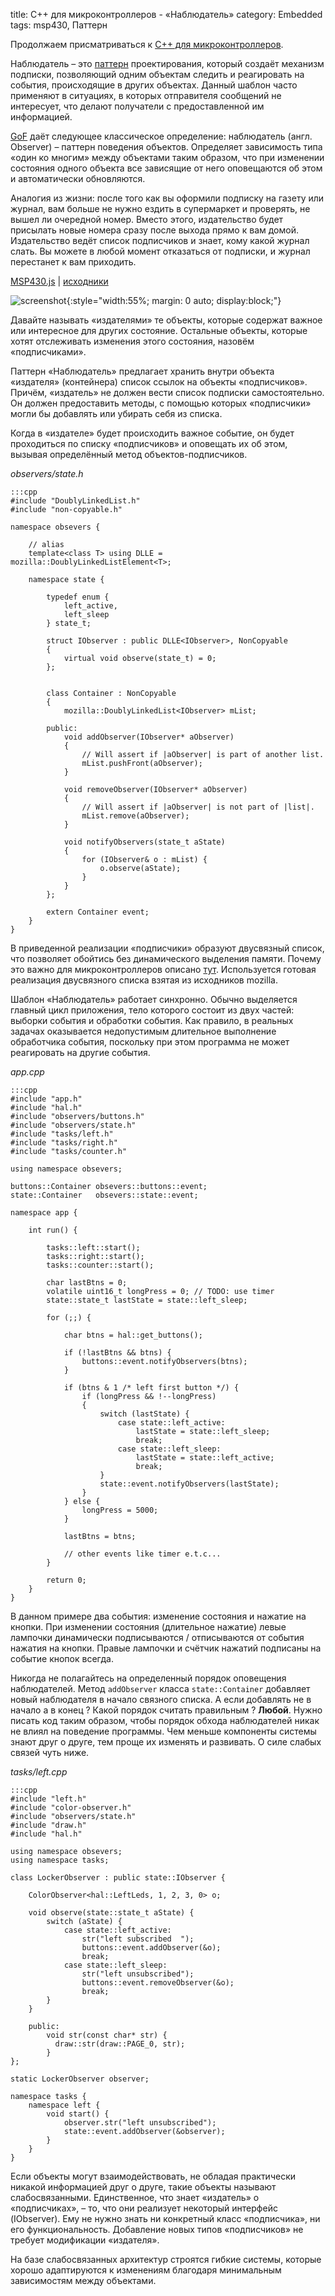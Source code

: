 title:  С++ для микроконтроллеров - «Наблюдатель»
category: Embedded 
tags: msp430, Паттерн


Продолжаем присматриваться к [C++ для микроконтроллеров]({filename}../2017-03-20-mcucpp-introduction/2017-03-20-mcucpp-introduction.md).

Наблюдатель – это [паттерн]({filename}../2017-03-22-mcucpp-decorator/2017-03-22-mcucpp-decorator.md) проектирования, который создаёт механизм подписки, позволяющий одним объектам следить и реагировать на события, происходящие в других объектах. Данный шаблон часто применяют в ситуациях, в которых отправителя сообщений не интересует, что делают получатели с предоставленной им информацией.

[GoF]({filename}../2017-03-22-mcucpp-decorator/2017-03-22-mcucpp-decorator.md) даёт следующее классическое определение: наблюдатель (англ. Observer) – паттерн поведения объектов. Определяет зависимость типа «один ко многим» между объектами таким образом, что при изменении состояния одного объекта все зависящие от него оповещаются об этом и автоматически обновляются.

Аналогия из жизни: после того как вы оформили подписку на газету или журнал, вам больше не нужно ездить в супермаркет и проверять, не вышел ли очередной номер. Вместо этого, издательство будет присылать новые номера сразу после выхода прямо к вам домой. Издательство ведёт список подписчиков и знает, кому какой журнал слать. Вы можете в любой момент отказаться от подписки, и журнал перестанет к вам приходить.


[MSP430.js](http://mazko.github.io/MSP430.js/8490b771b5c0189e639726f219cb2b16) | [исходники]({attach}msp430-observer.zip)

[comment]: <> (byzanz-record --x=313 --y=132 -w 803 --delay 3 -d 55 ui.flv)
[comment]: <> (rm -rf frames/* && ffmpeg -i ui.flv -pix_fmt rgb24 -r 10 "frames/frame-%05d.png")
[comment]: <> (convert -monitor -limit memory 1024MiB -limit map 2048MiB -layers Optimize -layers removeDups -delay 10 -loop 0 "frames/*.png" ui.gif)

![screenshot]({attach}ui.gif){:style="width:55%; margin: 0 auto; display:block;"}

Давайте называть «издателями» те объекты, которые содержат важное или интересное для других состояние. Остальные объекты, которые хотят отслеживать изменения этого состояния, назовём «подписчиками».

Паттерн «Наблюдатель» предлагает хранить внутри объекта «издателя» (контейнера) список ссылок на объекты «подписчиков». Причём, «издатель» не должен вести список подписки самостоятельно. Он должен предоставить методы, с помощью которых «подписчики» могли бы добавлять или убирать себя из списка.

Когда в «издателе» будет происходить важное событие, он будет проходиться по списку «подписчиков» и оповещать их об этом, вызывая определённый метод объектов-подписчиков.

*observers/state.h*

    :::cpp
    #include "DoublyLinkedList.h"
    #include "non-copyable.h"

    namespace obsevers {

        // alias
        template<class T> using DLLE = mozilla::DoublyLinkedListElement<T>;

        namespace state {

            typedef enum {
                left_active,
                left_sleep
            } state_t;

            struct IObserver : public DLLE<IObserver>, NonCopyable
            {
                virtual void observe(state_t) = 0;
            };


            class Container : NonCopyable
            {
                mozilla::DoublyLinkedList<IObserver> mList;

            public:
                void addObserver(IObserver* aObserver)
                {
                    // Will assert if |aObserver| is part of another list.
                    mList.pushFront(aObserver);
                }

                void removeObserver(IObserver* aObserver)
                {
                    // Will assert if |aObserver| is not part of |list|.
                    mList.remove(aObserver);
                }

                void notifyObservers(state_t aState)
                {
                    for (IObserver& o : mList) {
                        o.observe(aState);
                    }
                }
            };

            extern Container event;
        }
    }

В приведенной реализации «подписчики» образуют двусвязный список, что позволяет обойтись без динамического выделения памяти. Почему это важно для микроконтроллеров описано [тут]({filename}../2017-03-22-mcucpp-decorator/2017-03-22-mcucpp-decorator.md). Используется готовая реализация двусвязного списка взятая из исходников mozilla.

Шаблон «Наблюдатель» работает синхронно. Обычно выделяется главный цикл приложения, тело которого состоит из двух частей: выборки события и обработки события. Как правило, в реальных задачах оказывается недопустимым длительное выполнение обработчика события, поскольку при этом программа не может реагировать на другие события.

*app.cpp*

    :::cpp
    #include "app.h"
    #include "hal.h"
    #include "observers/buttons.h"
    #include "observers/state.h"
    #include "tasks/left.h"
    #include "tasks/right.h"
    #include "tasks/counter.h"

    using namespace obsevers;

    buttons::Container obsevers::buttons::event;
    state::Container   obsevers::state::event;

    namespace app {

        int run() {

            tasks::left::start();
            tasks::right::start();
            tasks::counter::start();

            char lastBtns = 0;
            volatile uint16_t longPress = 0; // TODO: use timer
            state::state_t lastState = state::left_sleep;

            for (;;) {

                char btns = hal::get_buttons();

                if (!lastBtns && btns) {
                    buttons::event.notifyObservers(btns);
                }

                if (btns & 1 /* left first button */) {
                    if (longPress && !--longPress) 
                    {
                        switch (lastState) {
                            case state::left_active:
                                lastState = state::left_sleep;
                                break;
                            case state::left_sleep:
                                lastState = state::left_active;
                                break;
                        }
                        state::event.notifyObservers(lastState);
                    }
                } else {
                    longPress = 5000;
                }

                lastBtns = btns;

                // other events like timer e.t.c...
            }

            return 0;
        }
    }

В данном примере два события: изменение состояния и нажатие на кнопки. При изменении состояния (длительное нажатие) левые лампочки динамически подписываются / отписываются от события нажатия на кнопки. Правые лампочки и счётчик нажатий подписаны на событие кнопок всегда.

Никогда не полагайтесь на определенный порядок оповещения наблюдателей. Метод `addObserver` класса `state::Container` добавляет новый наблюдателя в начало связного списка. А если добавлять не в начало а в конец ? Какой порядок считать правильным ? **Любой**. Нужно писать код таким образом, чтобы порядок обхода наблюдателей никак не влиял на поведение программы. Чем меньше компоненты системы знают друг о друге, тем проще их изменять и развивать. О силе слабых связей чуть ниже.

*tasks/left.cpp*

    :::cpp
    #include "left.h"
    #include "color-observer.h"
    #include "observers/state.h"
    #include "draw.h"
    #include "hal.h"

    using namespace obsevers;
    using namespace tasks;

    class LockerObserver : public state::IObserver {

        ColorObserver<hal::LeftLeds, 1, 2, 3, 0> o;

        void observe(state::state_t aState) {
            switch (aState) {
                case state::left_active:
                    str("left subscribed  ");
                    buttons::event.addObserver(&o);
                    break;
                case state::left_sleep:
                    str("left unsubscribed");
                    buttons::event.removeObserver(&o);
                    break;
            }
        }

        public: 
            void str(const char* str) {
              draw::str(draw::PAGE_0, str);
            }
    };

    static LockerObserver observer;

    namespace tasks {
        namespace left {
            void start() {
                observer.str("left unsubscribed");
                state::event.addObserver(&observer);
            }
        }
    }

Если объекты могут взаимодействовать, не обладая практически никакой информацией друг о друге, такие объекты называют слабосвязанными. Единственное, что знает «издатель» о «подписчиках», – то, что они реализует некоторый интерфейс (IObserver). Ему не нужно знать ни конкретный класс «подписчика», ни его функциональность. Добавление новых типов «подписчиков» не требует модификации «издателя». 

На базе слабосвязанных архитектур строятся гибкие системы, которые хорошо адаптируются к изменениям благодаря минимальным зависимостям между объектами.